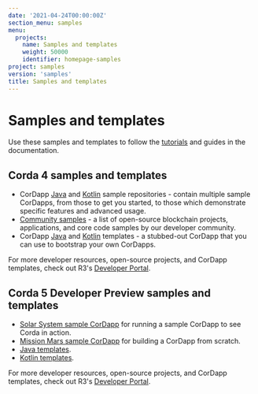```yaml
---
date: '2021-04-24T00:00:00Z'
section_menu: samples
menu:
  projects:
    name: Samples and templates
    weight: 50000
    identifier: homepage-samples
project: samples
version: 'samples'
title: Samples and templates
---
```


# Samples and templates

Use these samples and templates to follow the [tutorials](../tutorials/_index.md) and guides in the documentation.

## Corda 4 samples and templates

* CorDapp [Java](https://github.com/corda/samples-java) and [Kotlin](https://github.com/corda/samples-kotlin) sample repositories - contain multiple sample CorDapps, from those to get you started, to those which demonstrate specific features and advanced usage.
* [Community samples](https://www.corda.net/samples/) - a list of open-source blockchain projects, applications, and core code samples by our developer community.
* CorDapp [Java](https://github.com/corda/cordapp-template-java) and [Kotlin](https://github.com/corda/cordapp-template-kotlin) templates - a stubbed-out CorDapp that you can use to bootstrap your own CorDapps.

For more developer resources, open-source projects, and CorDapp templates, check out R3's [Developer Portal](https://developer.r3.com/corda/).

## Corda 5 Developer Preview samples and templates

* [Solar System sample CorDapp]() for running a sample CorDapp to see Corda in action.
* [Mission Mars sample CorDapp]() for building a CorDapp from scratch.
* [Java templates]().
* [Kotlin templates]().

For more developer resources, open-source projects, and CorDapp templates, check out R3's [Developer Portal](https://developer.r3.com/corda/).
